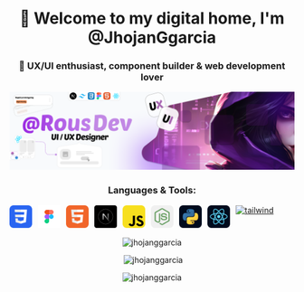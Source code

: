 <h1 align="center">
  🌆 Welcome to my digital home, I'm @JhojanGgarcia
</h1>
<h3 align="center">
  💜 UX/UI enthusiast, component builder & web development lover
</h3>

<p align="center">
  <img src="/public/Banner.png"   alt="me" />
</p>


<h3 align="center" >Languages & Tools:</h3>
<p align="center" style="display: flex; gap: 10px">
  <a href="https://www.w3schools.com/css/" target="_blank" rel="noreferrer">
    <img src="/public/css.png" alt="css3" width="40" height="40" />
  </a>
  <a href="https://www.figma.com/" target="_blank" rel="noreferrer">
    <img src="/public/figma.png" alt="figma" width="40" height="40" />
  </a>
  <a href="https://www.w3.org/html/" target="_blank" rel="noreferrer">
    <img src="/public/html.png" alt="html5" width="40" height="40" />
  </a>
  <a href="https://nextjs.org/" target="_blank" rel="noreferrer">
    <img src="/public/nextjs.png" alt="java" width="40" height="40" />
  </a>
  <a href="https://developer.mozilla.org/en-US/docs/Web/JavaScript" target="_blank" rel="noreferrer">
    <img src="/public/javascript.png" alt="javascript" width="40" height="40" />
  </a>
  <a href="https://nodejs.org" target="_blank" rel="noreferrer">
    <img src="/public/nodejs.png" alt="nodejs" width="40" height="40" />
  </a>
  <a href="https://www.python.org" target="_blank" rel="noreferrer">
    <img src="/public/python.png" alt="python" width="40" height="40" />
  </a>
  <a href="https://reactjs.org/" target="_blank" rel="noreferrer">
    <img src="/public/react.png" alt="react" width="40" height="40" />
  </a>
  <a href="https://tailwindcss.com/" target="_blank" rel="noreferrer">
    <img src="https://www.vectorlogo.zone/logos/tailwindcss/tailwindcss-icon.svg" alt="tailwind" width="40" height="40" />
  </a>
</p>


<p align="center">
  <img src="https://github-readme-stats.vercel.app/api/top-langs?username=jhojanggarcia&show_icons=true&theme=radical&layout=compact" alt="jhojanggarcia" />
</p>


<p align="center">
  &nbsp;<img src="https://github-readme-stats.vercel.app/api?username=jhojanggarcia&show_icons=true&theme=radical" alt="jhojanggarcia" />
</p>


<p align="center">
  <img src="https://github-readme-streak-stats.herokuapp.com/?user=jhojanggarcia&theme=radical" alt="jhojanggarcia" />
</p>

